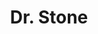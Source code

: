 ---
layout: lecteur.njk
tags : stone

title : Dr. Stone
episode : 9
saison : 2
iframe : https://dood.so/e/m41nvofuik7t

cc :  VostFr
---